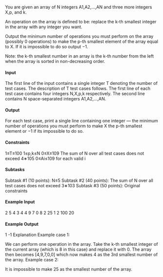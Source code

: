 You are given an array of N integers A1,A2,…,AN and three more integers X,p, and k.

An operation on the array is defined to be: replace the k-th smallest integer in the array with any integer you want.

Output the minimum number of operations you must perform on the array (possibly 0 operations) to make the p-th smallest element of the array equal to X. If it is impossible to do so output −1.

Note: the k-th smallest number in an array is the k-th number from the left when the array is sorted in non-decreasing order.

#### Input
The first line of the input contains a single integer T denoting the number of test cases. The description of T test cases follows.
The first line of each test case contains four integers N,X,p,k respectively.
The second line contains N space-separated integers A1,A2,…,AN.
#### Output
For each test case, print a single line containing one integer ― the minimum number of operations you must perform to make X the p-th smallest element or −1 if its impossible to do so.

#### Constraints
1≤T≤100
1≤p,k≤N
0≤X≤109
The sum of N over all test cases does not exceed 4∗105
0≤Ai≤109 for each valid i
#### Subtasks
Subtask #1 (10 points): N≤5
Subtask #2 (40 points): The sum of N over all test cases does not exceed 3∗103
Subtask #3 (50 points): Original constraints

#### Example Input
2
5 4 3 4
4 9 7 0 8
2 25 1 2
100 20
#### Example Output
1
-1
Explanation
Example case 1:

We can perform one operation in the array. Take the k-th smallest integer of the current array (which is 8 in this case) and replace it with 0. The array then becomes [4,9,7,0,0] which now makes 4 as the 3rd smallest number of the array.
Example case 2:

It is impossible to make 25 as the smallest number of the array.
